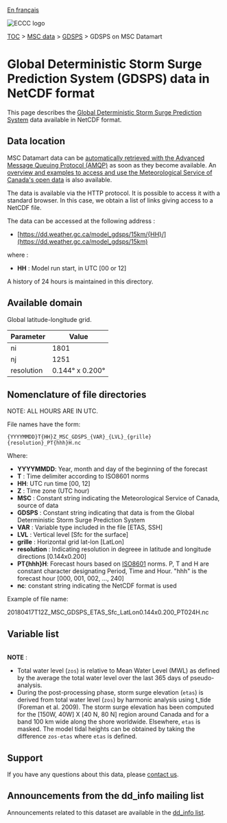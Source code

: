 [En français](readme_gdsps-datamart_fr.md)

![ECCC logo](../../img_eccc-logo.png)

[TOC](../../readme_en.md) > [MSC data](../readme_en.md) > [GDSPS](readme_gdsps_en.md) > GDSPS on MSC Datamart

# Global Deterministic Storm Surge Prediction System (GDSPS) data in NetCDF format

This page describes the [Global Deterministic Storm Surge Prediction System](readme_gdsps_en.md) data available in NetCDF format.

## Data location

MSC Datamart data can be [automatically retrieved with the Advanced Message Queuing Protocol (AMQP)](../../msc-datamart/amqp_en.md) as soon as they become available. An [overview and examples to access and use the Meteorological Service of Canada's open data](../../usage/readme_en.md) is also available.

The data is available via the HTTP protocol. It is possible to access it with a standard browser. In this case, we obtain a list of links giving access to a NetCDF file.

The data can be accessed at the following address :

* [https://dd.weather.gc.ca/model_gdsps/15km/{HH}/](https://dd.weather.gc.ca/model_gdsps/15km)

where :

* __HH__ : Model run start, in UTC [00 or 12]

A history of 24 hours is maintained in this directory.

## Available domain

Global latitude-longitude grid.

| Parameter | Value |
| ------ | ------ |
| ni | 1801 |
| nj | 1251 |
| resolution | 0.144° x 0.200° |

##    Nomenclature of file directories

NOTE: ALL HOURS ARE IN UTC.

File names have the form:

`{YYYYMMDD}T{HH}Z_MSC_GDSPS_{VAR}_{LVL}_{grille}{resolution}_PT{hhh}H.nc`

Where:

* __YYYYMMDD__: Year, month and day of the beginning of the forecast
* __T__ : Time delimiter according to ISO8601 norms
* __HH__: UTC run time [00, 12]
* __Z__ : Time zone (UTC hour)
* __MSC__ : Constant string indicating the Meteorological Service of Canada, source of data
* __GDSPS__ : Constant string indicating that data is from the Global Deterministic Storm Surge Prediction System 
* __VAR__ : Variable type included in the file [ETAS, SSH]
* __LVL__ : Vertical level [Sfc for the surface]
* __grille__ : Horizontal grid lat-lon [LatLon]
* __resolution__ : Indicating resolution in degreee in latitude and longitude directions [0.144x0.200] 
* __PT{hhh}H__: Forecast hours based on [ISO8601](https://en.wikipedia.org/wiki/ISO_8601) norms. P, T and H are constant character designating Period, Time and Hour. "hhh" is the forecast hour [000, 001, 002, ..., 240]
* __nc__: constant string indicating the NetCDF format is used

Example of file name:

20180417T12Z_MSC_GDSPS_ETAS_Sfc_LatLon0.144x0.200_PT024H.nc

## Variable list

<table id="csv-table" class="display"></table>

<link href="https://cdn.jsdelivr.net/npm/simple-datatables@latest/dist/style.css" rel="stylesheet" type="text/css">
<script src="https://cdn.jsdelivr.net/npm/simple-datatables@latest"></script>
<script src="../../../js/variables_datatable.js" type="text/javascript"></script>
<script>
  loadTable("csv-table", "../../../assets/csv/GDSPS_Variables-List_en.csv");
</script>

__NOTE__ :

* Total water level (`zos`) is relative to Mean Water Level (MWL) as defined by the average the total water level over the last 365 days of pseudo-analysis.
* During the post-processing phase, storm surge elevation (`etas`) is derived from total water level (`zos`) by harmonic analysis using t_tide (Foreman et al. 2009). The storm surge elevation has been computed for the [150W, 40W] X [40 N, 80 N] region around Canada and for a band 100 km wide along the shore worldwide. Elsewhere, `etas` is masked. The model tidal heights can be obtained by taking the difference `zos-etas` where `etas` is defined.

## Support

If you have any questions about this data, please [contact us](https://weather.gc.ca/mainmenu/contact_us_e.html).

## Announcements from the dd_info mailing list

Announcements related to this dataset are available in the [dd_info list](https://comm.collab.science.gc.ca/mailman3/postorius/lists/dd_info/).
